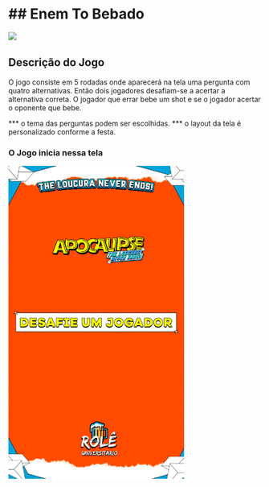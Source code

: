 <h1>## Enem To Bebado</h1>
<div style="display: flex"></div>
<img src="ttps://github.com/gabhilles/game-universitario-/blob/main/Layout/292912483_450037240464410_2605984950743523579_n.jpg" width="350"/>

## Descrição do Jogo
O jogo consiste em 5 rodadas onde aparecerá na tela uma pergunta com quatro alternativas. 
Então dois jogadores desafiam-se a acertar a alternativa correta.
O jogador que errar bebe um shot e se o jogador acertar o oponente que bebe. 

*** o tema das perguntas podem ser escolhidas.
*** o layout da tela é personalizado conforme a festa.

<h3> O Jogo inicia nessa tela </h3>
<img src="https://github.com/gabhilles/game-universitario-/blob/main/Layout/DESAFIE-UM-JOGADOR.png" width="350"/>

